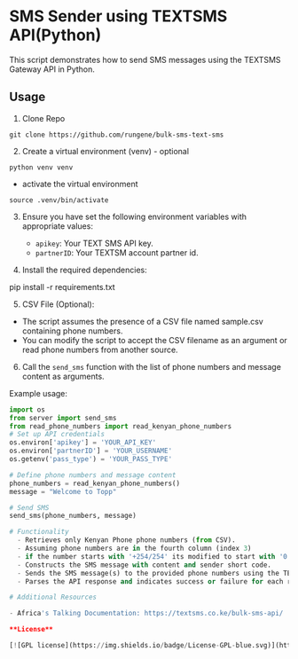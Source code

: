 # SMS Sender using TEXTSMS API(Python)

This script demonstrates how to send SMS messages using the TEXTSMS Gateway API in Python.

## Usage

1. Clone Repo

  `git clone https://github.com/rungene/bulk-sms-text-sms`

2. Create a virtual environment (venv) - optional

  `python venv venv`

  - activate the virtual environment

  `source .venv/bin/activate`

3. Ensure you have set the following environment variables with appropriate values:
   - `apikey`: Your TEXT SMS  API key.
   - `partnerID`: Your TEXTSM account partner id.

4. Install the required dependencies:

pip install -r requirements.txt

5. CSV File (Optional):
  - The script assumes the presence of a CSV file named sample.csv containing phone numbers.
  - You can modify the script to accept the CSV filename as an argument or read phone numbers from another source.

6. Call the `send_sms` function with the list of phone numbers and message content as arguments.

Example usage:
```python
import os
from server import send_sms
from read_phone_numbers import read_kenyan_phone_numbers
# Set up API credentials
os.environ['apikey'] = 'YOUR_API_KEY'
os.environ['partnerID'] = 'YOUR_USERNAME'
os.getenv('pass_type') = 'YOUR_PASS_TYPE'

# Define phone numbers and message content
phone_numbers = read_kenyan_phone_numbers()
message = "Welcome to Topp"

# Send SMS
send_sms(phone_numbers, message)

# Functionality
  - Retrieves only Kenyan Phone phone numbers (from CSV).
  - Assuming phone numbers are in the fourth column (index 3)
  - if the number starts with '+254/254' its modified to start with '0'
  - Constructs the SMS message with content and sender short code.
  - Sends the SMS message(s) to the provided phone numbers using the TEXTSMS API.
  - Parses the API response and indicates success or failure for each recipient.

# Additional Resources

- Africa's Talking Documentation: https://textsms.co.ke/bulk-sms-api/

**License**

[![GPL license](https://img.shields.io/badge/License-GPL-blue.svg)](http://perso.crans.org/besson/LICENSE.html)
